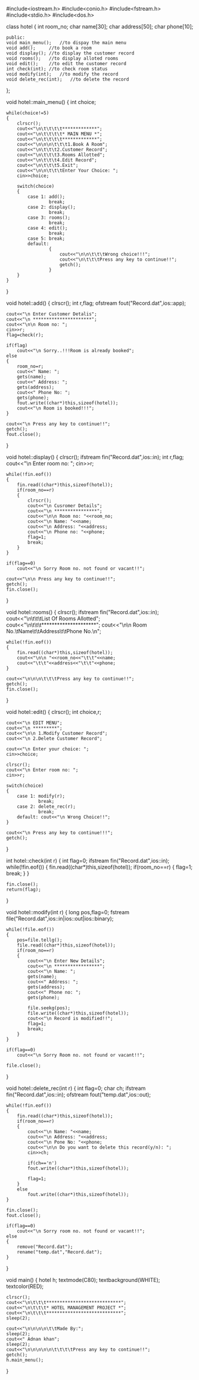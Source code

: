 #include<iostream.h>
#include<conio.h>
#include<fstream.h>
#include<stdio.h>
#include<dos.h>
 
class hotel
{
	int room_no;
	char name[30];
	char address[50];
	char phone[10];
	
	public:
	void main_menu();	//to dispay the main menu
	void add();		//to book a room
	void display();	//to display the customer record
	void rooms();	//to display alloted rooms
	void edit();	//to edit the customer record
	int check(int);	//to check room status
	void modify(int);	//to modify the record
	void delete_rec(int);	//to delete the record
};
 
void hotel::main_menu()
{
	int choice;
	
	while(choice!=5)
	{
		clrscr();
		cout<<"\n\t\t\t\t*************";
		cout<<"\n\t\t\t\t* MAIN MENU *";
		cout<<"\n\t\t\t\t*************";
		cout<<"\n\n\n\t\t\t1.Book A Room";
		cout<<"\n\t\t\t2.Customer Record";
		cout<<"\n\t\t\t3.Rooms Allotted";
		cout<<"\n\t\t\t4.Edit Record";
		cout<<"\n\t\t\t5.Exit";
		cout<<"\n\n\t\t\tEnter Your Choice: ";
		cin>>choice;
		
		switch(choice)
		{
			case 1: add();
					break;
			case 2: display();
					break;
			case 3: rooms();
					break;
			case 4: edit();
					break;
			case 5: break;
			default:
					{
						cout<<"\n\n\t\t\tWrong choice!!!";
						cout<<"\n\t\t\tPress any key to continue!!";
						getch();
					}
		}
	}
}
 
void hotel::add()
{
	clrscr();
	int r,flag;
	ofstream fout("Record.dat",ios::app);
	
	cout<<"\n Enter Customer Detalis";
	cout<<"\n **********************";
	cout<<"\n\n Room no: ";
	cin>>r;
	flag=check(r);
	
	if(flag)
		cout<<"\n Sorry..!!!Room is already booked";
	else
	{
		room_no=r;
		cout<<" Name: ";
		gets(name);
		cout<<" Address: ";
		gets(address);
		cout<<" Phone No: ";
		gets(phone);
		fout.write((char*)this,sizeof(hotel));
		cout<<"\n Room is booked!!!";
	}
	
	cout<<"\n Press any key to continue!!";
	getch();
	fout.close();
}
 
void hotel::display()
{
	clrscr();
	ifstream fin("Record.dat",ios::in);
	int r,flag;
	cout<<"\n Enter room no: ";
	cin>>r;
	
	while(!fin.eof())
	{
		fin.read((char*)this,sizeof(hotel));
		if(room_no==r)
		{
			clrscr();
			cout<<"\n Cusromer Details";
			cout<<"\n ****************";
			cout<<"\n\n Room no: "<<room_no;
			cout<<"\n Name: "<<name;
			cout<<"\n Address: "<<address;
			cout<<"\n Phone no: "<<phone;
			flag=1;
			break;
		}
	}
	
	if(flag==0)
		cout<<"\n Sorry Room no. not found or vacant!!";
		
	cout<<"\n\n Press any key to continue!!";
	getch();
	fin.close();
}
 
void hotel::rooms()
{
	clrscr();
	ifstream fin("Record.dat",ios::in);
	cout<<"\n\t\t\tList Of Rooms Allotted";
	cout<<"\n\t\t\t*********************";
	cout<<"\n\n Room No.\tName\t\tAddress\t\tPhone No.\n";
	
	while(!fin.eof())
	{
		fin.read((char*)this,sizeof(hotel));
		cout<<"\n\n "<<room_no<<"\t\t"<<name;
		cout<<"\t\t"<<address<<"\t\t"<<phone;
	}
	
	cout<<"\n\n\n\t\t\tPress any key to continue!!";
	getch();
	fin.close();
}
 
void hotel::edit()
{
	clrscr();
	int choice,r;
	
	cout<<"\n EDIT MENU";
	cout<<"\n *********";
	cout<<"\n\n 1.Modify Customer Record";
	cout<<"\n 2.Delete Customer Record";
	
	cout<<"\n Enter your choice: ";
	cin>>choice;
	
	clrscr();
	cout<<"\n Enter room no: ";
	cin>>r;
	
	switch(choice)
	{
		case 1: modify(r);
				break;
		case 2: delete_rec(r);
				break;
		default: cout<<"\n Wrong Choice!!";
	}
	
	cout<<"\n Press any key to continue!!!";
	getch();
}
 
int hotel::check(int r)
{
	int flag=0;
	ifstream fin("Record.dat",ios::in);
	while(!fin.eof())
	{
		fin.read((char*)this,sizeof(hotel));
		if(room_no==r)
		{
			flag=1;
				break;
		}
	}
	
	fin.close();
	return(flag);
}
 
void hotel::modify(int r)
{
	long pos,flag=0;
	fstream file("Record.dat",ios::in|ios::out|ios::binary);
	
	while(!file.eof())
	{
		pos=file.tellg();
		file.read((char*)this,sizeof(hotel));
		if(room_no==r)
		{
			cout<<"\n Enter New Details";
			cout<<"\n *****************";
			cout<<"\n Name: ";
			gets(name);
			cout<<" Address: ";
			gets(address);
			cout<<" Phone no: ";
			gets(phone);
			
			file.seekg(pos);
			file.write((char*)this,sizeof(hotel));
			cout<<"\n Record is modified!!";
			flag=1;
			break;
		}
	}
	
	if(flag==0)
		cout<<"\n Sorry Room no. not found or vacant!!";
		
	file.close();
}
 
void hotel::delete_rec(int r)
{
	int flag=0;
	char ch;
	ifstream fin("Record.dat",ios::in);
	ofstream fout("temp.dat",ios::out);
	
	while(!fin.eof())
	{
		fin.read((char*)this,sizeof(hotel));
		if(room_no==r)
		{
			cout<<"\n Name: "<<name;
			cout<<"\n Address: "<<address;
			cout<<"\n Pone No: "<<phone;
			cout<<"\n\n Do you want to delete this record(y/n): ";
			cin>>ch;
			
			if(ch=='n')
			fout.write((char*)this,sizeof(hotel));
			
			flag=1;
		}
		else
			fout.write((char*)this,sizeof(hotel));
	}
	
	fin.close();
	fout.close();
	
	if(flag==0)
		cout<<"\n Sorry room no. not found or vacant!!";
	else
	{
		remove("Record.dat");
		rename("temp.dat","Record.dat");
	}
}
 
void main()
{
	hotel h;
	textmode(C80);
	textbackground(WHITE);
	textcolor(RED);
	
	clrscr();
	cout<<"\n\t\t\t****************************";
	cout<<"\n\t\t\t* HOTEL MANAGEMENT PROJECT *";
	cout<<"\n\t\t\t****************************";
	sleep(2);
	
	cout<<"\n\n\n\n\t\tMade By:";
	sleep(2);
	cout<<" Adnan khan";
	sleep(2);
	cout<<"\n\n\n\n\n\t\t\t\tPress any key to continue!!";
	getch();
	h.main_menu();
}
